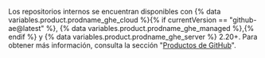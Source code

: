 Los repositorios internos se encuentran disponibles con {% data variables.product.prodname_ghe_cloud %}{% if currentVersion == "github-ae@latest" %}, {% data variables.product.prodname_ghe_managed %},{% endif %} y {% data variables.product.prodname_ghe_server %} 2.20+. Para obtener más información, consulta la sección "<a href="/articles/githubs-products" class="dotcom-only">Productos de GitHub</a>".
